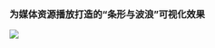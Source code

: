 
### 为媒体资源播放打造的“条形与波浪”可视化效果

![](https://raw.githubusercontent.com/DuanJiaNing/BarWavesVew/master/screenshort.gif)